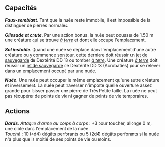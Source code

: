## Capacités
_**Faux-semblant**_. Tant que la nuée reste immobile, il est impossible de la distinguer de pierres normales.

_**Glissade et chute**_. Par une action bonus, la nuée peut pousser de 1,50 m une créature qui se trouve [_à terre_](/gerer-la-sante-du-personnage/#a-terre) et dont elle occupe l'emplacement.

_**Sol instable**_. Quand une nuée se déplace dans l'emplacement d'une autre créature ou y commence son tour, cette dernière doit réussir un [jet de sauvegarde](/utiliser-les-caracteristiques/#jets-de-sauvegarde) de Dextérité DD 13 ou tomber [_à terre_](/gerer-la-sante-du-personnage/#a-terre). Une créature [_à terre_](/gerer-la-sante-du-personnage/#a-terre) doit réussir un [jet de sauvegarde](/utiliser-les-caracteristiques/#jets-de-sauvegarde) de Dextérité DD 13 (Acrobaties) pour se relever dans un emplacement occupé par une nuée.

_**Nuée**_. Une nuée peut occuper le même emplacement qu'une autre créature et inversement. La nuée peut traverser n'importe quelle ouverture assez grande pour laisser passer une pierre de Très Petite taille. La nuée ne peut pas récupérer de points de vie ni gagner de points de vie temporaires.

## Actions
_**Dards**_. _Attaque d'arme au corps à corps_ : +3 pour toucher, allonge 0 m, une cible dans l'emplacement de la nuée.  
_Touché_ : 10 (4d4) dégâts perforants ou 5 (2d4) dégâts perforants si la nuée n'a plus que la moitié de ses points de vie ou moins.
